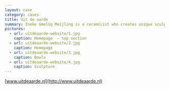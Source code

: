 ```yaml
---
layout: case
category: cases
title: Uit de aarde
summary: Ineke Gmelig Meijling is a ceramicist who creates unique sculptures by applying various oxides on thin layers of clay. The oxides create stunningly deep colours which Cornelis tried to capture on this website against a dark background and photography in the old Dutch 'Claire Obscure' tradition that was already used by Rembrandt van Rijn and Johannes Vermeer back in the 17th century.
pictures:
  - url: uitdeaarde-website/1.jpg
    caption: Homepage  — top section
  - url: uitdeaarde-website/2.jpg
    caption: Homepage
  - url: uitdeaarde-website/3.jpg
    caption: Bowls
  - url: uitdeaarde-website/4.jpg
    caption: Sculpture
---
```


  [www.uitdeaarde.nl](http://www.uitdeaarde.nl)